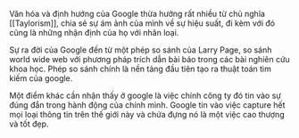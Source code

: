 Văn hóa và định hướng của Google thừa hưởng rất nhiều từ chủ nghĩa [[Taylorism]], chia sẻ sự ám ảnh của mình về sự hiệu suất, đi kèm với đó cũng là những nhận định của họ với nhân loại.

Sự ra đời của Google đến từ một phép so sánh của Larry Page, so sánh world wide web với phương pháp trích dẫn bài báo trong các bài nghiên cứu khoa học. Phép so sánh chính là nền tảng đầu tiên tạo ra thuật toán tìm kiếm của google.

Một điểm khác cần nhận thấy ở google là việc chính công ty đó tin vào sự đúng đắn trong hành động của chính mình. Google tin vào việc capture hết mọi loại thông tin trên thế giới này và chứa đựng nó là một việc cao thượng và tốt đẹp. 



